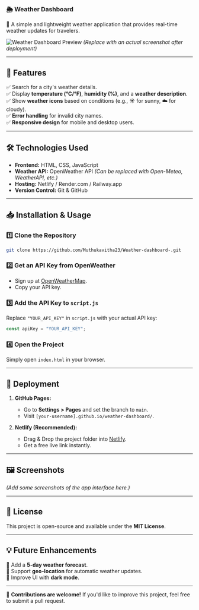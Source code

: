 ### **🌦️ Weather Dashboard**

🚀 A simple and lightweight weather application that provides real-time weather updates for travelers.

![Weather Dashboard Preview](https://via.placeholder.com/800x400) _(Replace with an actual screenshot after deployment)_

---

## **📌 Features**

✅ Search for a city's weather details.  
✅ Display **temperature (°C/°F)**, **humidity (%)**, and a **weather description**.  
✅ Show **weather icons** based on conditions (e.g., ☀️ for sunny, ☁️ for cloudy).  
✅ **Error handling** for invalid city names.  
✅ **Responsive design** for mobile and desktop users.

---

## **🛠️ Technologies Used**

- **Frontend:** HTML, CSS, JavaScript
- **Weather API:** OpenWeather API _(Can be replaced with Open-Meteo, WeatherAPI, etc.)_
- **Hosting:** Netlify / Render.com / Railway.app
- **Version Control:** Git & GitHub

---

## **📥 Installation & Usage**

### **1️⃣ Clone the Repository**

```sh
git clone https://github.com/Muthukavitha23/Weather-dashboard-.git

```

### **2️⃣ Get an API Key from OpenWeather**

- Sign up at [OpenWeatherMap](https://home.openweathermap.org/users/sign_up).
- Copy your API key.

### **3️⃣ Add the API Key to `script.js`**

Replace `"YOUR_API_KEY"` in `script.js` with your actual API key:

```js
const apiKey = "YOUR_API_KEY";
```

### **4️⃣ Open the Project**

Simply open `index.html` in your browser.

---

## **🚀 Deployment**

1. **GitHub Pages:**
    
    - Go to **Settings > Pages** and set the branch to `main`.
    - Visit `[your-username].github.io/weather-dashboard/`.
2. **Netlify (Recommended):**
    
    - Drag & Drop the project folder into [Netlify](https://www.netlify.com/).
    - Get a free live link instantly.

---

## **🖼️ Screenshots**

_(Add some screenshots of the app interface here.)_

---

## **📝 License**

This project is open-source and available under the **MIT License**.

---

## **💡 Future Enhancements**

🔹 Add a **5-day weather forecast**.  
🔹 Support **geo-location** for automatic weather updates.  
🔹 Improve UI with **dark mode**.

---

🎉 **Contributions are welcome!** If you'd like to improve this project, feel free to submit a pull request.
